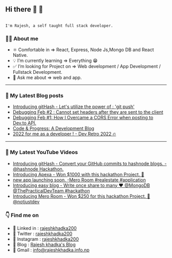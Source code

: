 ## Hi there 👋 👋

```

I'm Rajesh, a self taught full stack developer.

```

### 👨‍💻 About me

- ⚛️ Comfortable in => React, Express, Node Js,Mongo DB and React Native.
- 💡 I’m currently learning => Everything 😁
- ✅ I’m looking for Project on => Web development / App Development / Fullstack Development.
- 💬 Ask me about => web and app.

--------------------------------------------------------

### 📗 My Latest Blog posts

<!-- BLOG-POST-LIST:START -->
- [Introducing gitHash - Let&#39;s utilize the power of : &#39;git push&#39;](https://blog.rajeshkhadka.info.np/introducing-githash-lets-utilize-the-power-of-git-push)
- [Debugging Feb #2 : Cannot set headers after they are sent to the client](https://blog.rajeshkhadka.info.np/debugging-feb-2-cannot-set-headers-after-they-are-sent-to-the-client)
- [Debugging Feb #1: How I Overcame a CORS Error when posting to Dev.to API.](https://blog.rajeshkhadka.info.np/debugging-feb-1-how-i-overcame-a-cors-error-when-posting-to-devto-api)
- [Code &amp; Progress: A Development Blog](https://blog.rajeshkhadka.info.np/code-progress-a-development-blog)
- [2022 for me as a developer ! - Dev Retro 2022 🔥](https://blog.rajeshkhadka.info.np/2022-for-me-as-a-developer-dev-retro-2022)
<!-- BLOG-POST-LIST:END -->
--------------------------------------------------

### 🔴 My Latest YouTube Videos
<!-- YOUTUBE-VIDEOS-LIST:START -->
- [Introducing gitHash - Convert your GitHub commits to hashnode blogs. -  @hashnode Hackathon.](https://www.youtube.com/watch?v=a_rUcsIkN7A)
- [Introducing Apexa - Won $1000 with this hackathon Project. 🚀](https://www.youtube.com/watch?v=4dyoFMiMUnk)
- [new app launching soon. -Mero Room #realestate #application](https://www.youtube.com/watch?v=MKVPnRJ0KVk)
- [Introducing easy blog - Write once share to many ❤ @MongoDB @ThePracticalDevTeam  #hackathon](https://www.youtube.com/watch?v=5sh75GbRSRU)
- [Introducing Mero Room - Won $250 for this hackathon Project.  🏡 @notjustdev](https://www.youtube.com/watch?v=0GYYh3aouFI)
<!-- YOUTUBE-VIDEOS-LIST:END -->
 

### 👇 Find me on

- 🔗 Linked in : <a  target="_blank" href = "https://www.linkedin.com/in/rajeshkhadka200"> rajeshkhadka200 </a>
- 🔗 Twitter : <a  target="_blank" href = "https://www.twitter.com/rajeshkhadka200"> rajeshkhadka200 </a>
- 🔗 Instagram : <a target="_blank" href = "https://www.instagram.com/rajeshkhadka200"> rajeshkhadka200 </a>
- 🔗 Blog : <a target="_blank" href = "https://blog.rajeshkhadka.info.np/"> Rajesh khadka's Blog </a>
- 🔗 Gmail : info@rajeshkhadka.info.np
